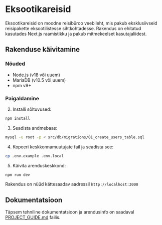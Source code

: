 # Eksootikareisid

Eksootikareisid on moodne reisibüroo veebileht, mis pakub eksklusiivseid reisipakette eksootilistesse sihtkohtadesse. Rakendus on ehitatud kasutades Next.js raamistikku ja pakub mitmekeelset kasutajaliidest.

## Rakenduse käivitamine

### Nõuded
- Node.js (v18 või uuem)
- MariaDB (v10.5 või uuem)
- npm v9+

### Paigaldamine



2. Installi sõltuvused:
```bash
npm install
```

3. Seadista andmebaas:
```bash
mysql -u root -p < src/db/migrations/01_create_users_table.sql
```

4. Kopeeri keskkonnamuutujate fail ja seadista see:
```bash
cp .env.example .env.local
```

5. Käivita arenduskeskkond:
```bash
npm run dev
```

Rakendus on nüüd kättesaadav aadressil `http://localhost:3000`

## Dokumentatsioon

Täpsem tehniline dokumentatsioon ja arendusinfo on saadaval [PROJECT_GUIDE.md](PROJECT_GUIDE.md) failis.
